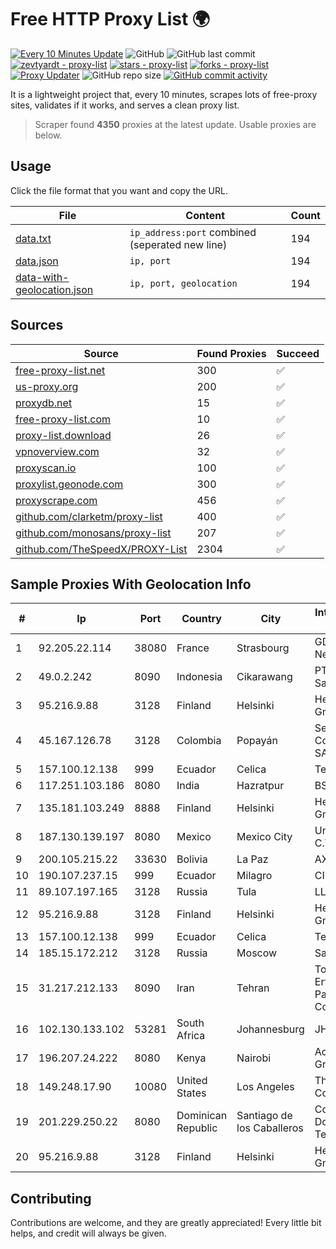 
# Free HTTP Proxy List 🌍

[![Every 10 Minutes Update](https://github.com/mertguvencli/http-proxy-list/actions/workflows/main.yml/badge.svg?branch=main)](https://github.com/mertguvencli/http-proxy-list/actions/workflows/main.yml)
![GitHub](https://img.shields.io/github/license/mertguvencli/http-proxy-list)
![GitHub last commit](https://img.shields.io/github/last-commit/mertguvencli/http-proxy-list)
[![zevtyardt - proxy-list](https://img.shields.io/static/v1?label=zevtyardt&message=proxy-list&color=blue&logo=github)](https://github.com/zevtyardt/proxy-list "Go to GitHub repo")
[![stars - proxy-list](https://img.shields.io/github/stars/zevtyardt/proxy-list?style=social)](https://github.com/zevtyardt/proxy-list)
[![forks - proxy-list](https://img.shields.io/github/forks/zevtyardt/proxy-list?style=social)](https://github.com/zevtyardt/proxy-list)
[![Proxy Updater](https://github.com/zevtyardt/proxy-list/workflows/Proxy%20Updater/badge.svg)](https://github.com/zevtyardt/proxy-list/actions?query=workflow:"Proxy+Updater")
![GitHub repo size](https://img.shields.io/github/repo-size/zevtyardt/proxy-list)
[![GitHub commit activity](https://img.shields.io/github/commit-activity/m/zevtyardt/proxy-list?logo=commits)](https://github.com/zevtyardt/proxy-list/commits/main)

It is a lightweight project that, every 10 minutes, scrapes lots of free-proxy sites, validates if it works, and serves a clean proxy list.

> Scraper found **4350** proxies at the latest update. Usable proxies are below.

## Usage

Click the file format that you want and copy the URL.

|File|Content|Count|
|----|-------|-----|
|[data.txt](https://raw.githubusercontent.com/mertguvencli/http-proxy-list/main/proxy-list/data.txt)|`ip_address:port` combined (seperated new line)|194|
|[data.json](https://raw.githubusercontent.com/mertguvencli/http-proxy-list/main/proxy-list/data.json)|`ip, port`|194|
|[data-with-geolocation.json](https://raw.githubusercontent.com/mertguvencli/http-proxy-list/main/proxy-list/data-with-geolocation.json)|`ip, port, geolocation`|194|

## Sources

|Source|Found Proxies|Succeed|
|------|-------------|-------|
|[free-proxy-list.net](https://free-proxy-list.net)|300|✅|
|[us-proxy.org](https://www.us-proxy.org)|200|✅|
|[proxydb.net](http://proxydb.net)|15|✅|
|[free-proxy-list.com](https://free-proxy-list.com/?page=&port=&type%5B%5D=http&type%5B%5D=https&up_time=0&search=Search)|10|✅|
|[proxy-list.download](https://www.proxy-list.download/HTTP)|26|✅|
|[vpnoverview.com](https://vpnoverview.com/privacy/anonymous-browsing/free-proxy-servers)|32|✅|
|[proxyscan.io](https://www.proxyscan.io)|100|✅|
|[proxylist.geonode.com](https://proxylist.geonode.com/api/proxy-list?limit=300&page=1&sort_by=lastChecked&sort_type=desc&protocols=http,https)|300|✅|
|[proxyscrape.com](https://api.proxyscrape.com/v2/?request=displayproxies&protocol=http&timeout=10000&country=all&ssl=all&anonymity=all)|456|✅|
|[github.com/clarketm/proxy-list](https://raw.githubusercontent.com/clarketm/proxy-list/master/proxy-list-raw.txt)|400|✅|
|[github.com/monosans/proxy-list](https://raw.githubusercontent.com/monosans/proxy-list/main/proxies/http.txt)|207|✅|
|[github.com/TheSpeedX/PROXY-List](https://raw.githubusercontent.com/TheSpeedX/PROXY-List/master/http.txt)|2304|✅|


## Sample Proxies With Geolocation Info

|#|Ip|Port|Country|City|Internet Service Provider|
|-|--|----|-------|----|-------------------------|
|1|92.205.22.114|38080|France|Strasbourg|GD MASS Network|
|2|49.0.2.242|8090|Indonesia|Cikarawang|PT Usaha Adi Sanggoro|
|3|95.216.9.88|3128|Finland|Helsinki|Hetzner Online GmbH|
|4|45.167.126.78|3128|Colombia|Popayán|Sepcom Comunicaciones SAS|
|5|157.100.12.138|999|Ecuador|Celica|Telconet S.A|
|6|117.251.103.186|8080|India|Hazratpur|BSNL Internet|
|7|135.181.103.249|8888|Finland|Helsinki|Hetzner Online GmbH|
|8|187.130.139.197|8080|Mexico|Mexico City|Uninet S.A. de C.V.|
|9|200.105.215.22|33630|Bolivia|La Paz|AXS Bolivia S. A.|
|10|190.107.237.15|999|Ecuador|Milagro|CINECABLE TV|
|11|89.107.197.165|3128|Russia|Tula|LLC TK Altair|
|12|95.216.9.88|3128|Finland|Helsinki|Hetzner Online GmbH|
|13|157.100.12.138|999|Ecuador|Celica|Telconet S.A|
|14|185.15.172.212|3128|Russia|Moscow|SafeData LLC|
|15|31.217.212.133|8090|Iran|Tehran|Tose'h Fanavari Ertebabat Pasargad Arian Co. PJS|
|16|102.130.133.102|53281|South Africa|Johannesburg|JHB-MPLS|
|17|196.207.24.222|8080|Kenya|Nairobi|AccessKenya Group|
|18|149.248.17.90|10080|United States|Los Angeles|The Constant Company|
|19|201.229.250.22|8080|Dominican Republic|Santiago de los Caballeros|Compañía Dominicana de Teléfonos S. A.|
|20|95.216.9.88|3128|Finland|Helsinki|Hetzner Online GmbH|



## Contributing

Contributions are welcome, and they are greatly appreciated! Every
little bit helps, and credit will always be given.

